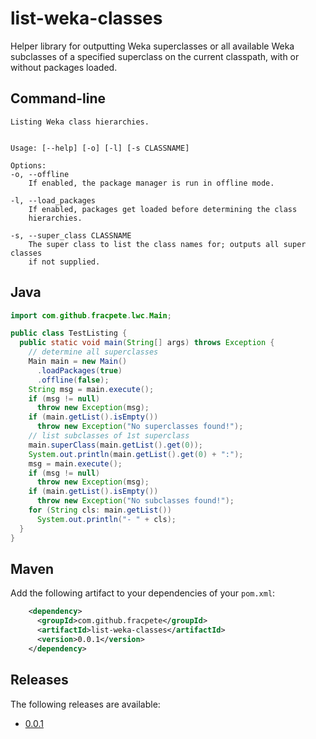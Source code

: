 # list-weka-classes
Helper library for outputting Weka superclasses or all available Weka subclasses 
of a specified superclass on the current classpath, with or without packages loaded.

## Command-line

```
Listing Weka class hierarchies.


Usage: [--help] [-o] [-l] [-s CLASSNAME]

Options:
-o, --offline
	If enabled, the package manager is run in offline mode.

-l, --load_packages
	If enabled, packages get loaded before determining the class
	hierarchies.

-s, --super_class CLASSNAME
	The super class to list the class names for; outputs all super classes
	if not supplied.
```

## Java

```java
import com.github.fracpete.lwc.Main;

public class TestListing {
  public static void main(String[] args) throws Exception {
    // determine all superclasses
    Main main = new Main()
      .loadPackages(true)
      .offline(false);
    String msg = main.execute();
    if (msg != null)
      throw new Exception(msg);
    if (main.getList().isEmpty())
      throw new Exception("No superclasses found!");
    // list subclasses of 1st superclass
    main.superClass(main.getList().get(0));
    System.out.println(main.getList().get(0) + ":");
    msg = main.execute();
    if (msg != null)
      throw new Exception(msg);
    if (main.getList().isEmpty())
      throw new Exception("No subclasses found!");
    for (String cls: main.getList())
      System.out.println("- " + cls);
  }
}
```

## Maven

Add the following artifact to your dependencies of your `pom.xml`:

```xml
    <dependency>
      <groupId>com.github.fracpete</groupId>
      <artifactId>list-weka-classes</artifactId>
      <version>0.0.1</version>
    </dependency>
```

## Releases

The following releases are available:

* [0.0.1](https://github.com/fracpete/list-weka-classes/releases/download/list-weka-classes-0.0.1/list-weka-classes-0.0.1.jar)
